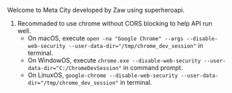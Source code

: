 Welcome to Meta City developed by Zaw using superheroapi.

1. Recommaded to use chrome without CORS blocking to help API run well. 
    - On macOS, execute ``` open -na "Google Chrome" --args --disable-web-security --user-data-dir="/tmp/chrome_dev_session" ``` in terminal. 
    - On WindowOS, execute ``` chrome.exe --disable-web-security --user-data-dir="C:/ChromeDevSession" ``` in command prompt. 
    - On LinuxOS, ``` google-chrome --disable-web-security --user-data-dir="/tmp/chrome_dev_session" ``` in terminal.